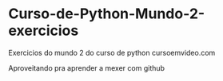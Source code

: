 # Curso-de-Python-Mundo-2-exercicios
Exercicios do mundo 2 do curso de python cursoemvideo.com

Aproveitando pra aprender a mexer com github
